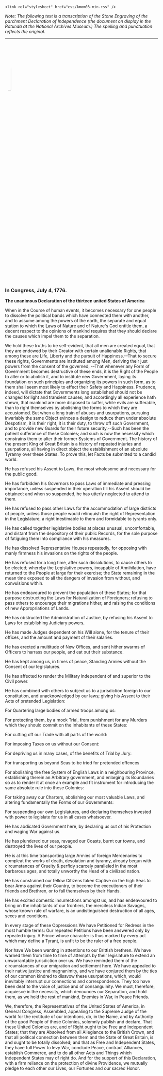 <!DOCTYPE html>
<html class="vgrid" lang="en">
<head>
    <meta charset="utf-8">
    <meta name="viewport" content="width=device-width, initial-scale=1, shrink-to-fit=no">
    <title>USA grid test</title>

    <link rel="stylesheet" href="css/kmom03.min.css" />
</head>
<body>
	<main class="main">
<p><em>Note: The following text is a transcription of the Stone Engraving of the parchment Declaration of Independence (the document on display in the Rotunda at the National Archives Museum.) The spelling and punctuation reflects the original.</em></p>

<hr />

<img class="centered-and-cropped" width=20% height=20% style="border-radius:50%" src="image/petunia.jpg" alt="Petunia">

<h3>In Congress, July 4, 1776.</h3>

<p><strong>The unanimous Declaration of the thirteen united States of America</strong></p>

<p>When in the Course of human events, it becomes necessary for one people to dissolve the political bands which have connected them with another, and to assume among the powers of the earth, the separate and equal station to which the Laws of Nature and of Nature's God entitle them, a decent respect to the opinions of mankind requires that they should declare the causes which impel them to the separation.</p>

<p>We hold these truths to be self-evident, that all men are created equal, that they are endowed by their Creator with certain unalienable Rights, that among these are Life, Liberty and the pursuit of Happiness.--That to secure these rights, Governments are instituted among Men, deriving their just powers from the consent of the governed, --That whenever any Form of Government becomes destructive of these ends, it is the Right of the People to alter or to abolish it, and to institute new Government, laying its foundation on such principles and organizing its powers in such form, as to them shall seem most likely to effect their Safety and Happiness. Prudence, indeed, will dictate that Governments long established should not be changed for light and transient causes; and accordingly all experience hath shewn, that mankind are more disposed to suffer, while evils are sufferable, than to right themselves by abolishing the forms to which they are accustomed. But when a long train of abuses and usurpations, pursuing invariably the same Object evinces a design to reduce them under absolute Despotism, it is their right, it is their duty, to throw off such Government, and to provide new Guards for their future security.--Such has been the patient sufferance of these Colonies; and such is now the necessity which constrains them to alter their former Systems of Government. The history of the present King of Great Britain is a history of repeated injuries and usurpations, all having in direct object the establishment of an absolute Tyranny over these States. To prove this, let Facts be submitted to a candid world.</p>

<div class="space-left">
  <p>He has refused his Assent to Laws, the most wholesome and necessary for the public good.</p>

  <p>He has forbidden his Governors to pass Laws of immediate and pressing importance, unless suspended in their operation till his Assent should be obtained; and when so suspended, he has utterly neglected to attend to them.</p>

  <p>He has refused to pass other Laws for the accommodation of large districts of people, unless those people would relinquish the right of Representation in the Legislature, a right inestimable to them and formidable to tyrants only.</p>

  <p>He has called together legislative bodies at places unusual, uncomfortable, and distant from the depository of their public Records, for the sole purpose of fatiguing them into compliance with his measures.</p>

  <p>He has dissolved Representative Houses repeatedly, for opposing with manly firmness his invasions on the rights of the people.</p>

  <p>He has refused for a long time, after such dissolutions, to cause others to be elected; whereby the Legislative powers, incapable of Annihilation, have returned to the People at large for their exercise; the State remaining in the mean time exposed to all the dangers of invasion from without, and convulsions within.</p>

  <p>He has endeavoured to prevent the population of these States; for that purpose obstructing the Laws for Naturalization of Foreigners; refusing to pass others to encourage their migrations hither, and raising the conditions of new Appropriations of Lands.</p>

  <p>He has obstructed the Administration of Justice, by refusing his Assent to Laws for establishing Judiciary powers.</p>

  <p>He has made Judges dependent on his Will alone, for the tenure of their offices, and the amount and payment of their salaries.</p>

  <p>He has erected a multitude of New Offices, and sent hither swarms of Officers to harrass our people, and eat out their substance.</p>

  <p>He has kept among us, in times of peace, Standing Armies without the Consent of our legislatures.</p>

  <p>He has affected to render the Military independent of and superior to the Civil power.</p>

  <p>He has combined with others to subject us to a jurisdiction foreign to our constitution, and unacknowledged by our laws; giving his Assent to their Acts of pretended Legislation:</p>

  <p>For Quartering large bodies of armed troops among us:</p>

  <p>For protecting them, by a mock Trial, from punishment for any Murders which they should commit on the Inhabitants of these States:</p>

  <p>For cutting off our Trade with all parts of the world:</p>

  <p>For imposing Taxes on us without our Consent:</p>

  <p>For depriving us in many cases, of the benefits of Trial by Jury:</p>

  <p>For transporting us beyond Seas to be tried for pretended offences</p>

  <p>For abolishing the free System of English Laws in a neighbouring Province, establishing therein an Arbitrary government, and enlarging its Boundaries so as to render it at once an example and fit instrument for introducing the same absolute rule into these Colonies:</p>

  <p>For taking away our Charters, abolishing our most valuable Laws, and altering fundamentally the Forms of our Governments:</p>

  <p>For suspending our own Legislatures, and declaring themselves invested with power to legislate for us in all cases whatsoever.</p>

  <p>He has abdicated Government here, by declaring us out of his Protection and waging War against us.</p>

  <p>He has plundered our seas, ravaged our Coasts, burnt our towns, and destroyed the lives of our people.</p>

  <p>He is at this time transporting large Armies of foreign Mercenaries to compleat the works of death, desolation and tyranny, already begun with circumstances of Cruelty & perfidy scarcely paralleled in the most barbarous ages, and totally unworthy the Head of a civilized nation.</p>

  <p>He has constrained our fellow Citizens taken Captive on the high Seas to bear Arms against their Country, to become the executioners of their friends and Brethren, or to fall themselves by their Hands.</p>

  <p>He has excited domestic insurrections amongst us, and has endeavoured to bring on the inhabitants of our frontiers, the merciless Indian Savages, whose known rule of warfare, is an undistinguished destruction of all ages, sexes and conditions.</p>
</div>

<p>In every stage of these Oppressions We have Petitioned for Redress in the most humble terms: Our repeated Petitions have been answered only by repeated injury. A Prince whose character is thus marked by every act which may define a Tyrant, is unfit to be the ruler of a free people.</p>

<p>Nor have We been wanting in attentions to our Brittish brethren. We have warned them from time to time of attempts by their legislature to extend an unwarrantable jurisdiction over us. We have reminded them of the circumstances of our emigration and settlement here. We have appealed to their native justice and magnanimity, and we have conjured them by the ties of our common kindred to disavow these usurpations, which, would inevitably interrupt our connections and correspondence. They too have been deaf to the voice of justice and of consanguinity. We must, therefore, acquiesce in the necessity, which denounces our Separation, and hold them, as we hold the rest of mankind, Enemies in War, in Peace Friends.</p>

<p>We, therefore, the Representatives of the United States of America, in General Congress, Assembled, appealing to the Supreme Judge of the world for the rectitude of our intentions, do, in the Name, and by Authority of the good People of these Colonies, solemnly publish and declare, That these United Colonies are, and of Right ought to be Free and Independent States; that they are Absolved from all Allegiance to the British Crown, and that all political connection between them and the State of Great Britain, is and ought to be totally dissolved; and that as Free and Independent States, they have full Power to levy War, conclude Peace, contract Alliances, establish Commerce, and to do all other Acts and Things which Independent States may of right do. And for the support of this Declaration, with a firm reliance on the protection of divine Providence, we mutually pledge to each other our Lives, our Fortunes and our sacred Honor.</p>
	</main>
</body>
</html>
